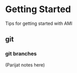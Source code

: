 # Getting Started

Tips for getting started with AMI

## git

### git branches

(Parijat notes here)
